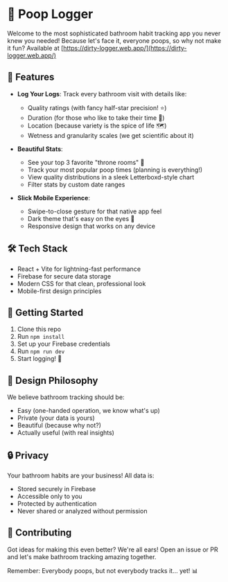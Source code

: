 # 💩 Poop Logger

Welcome to the most sophisticated bathroom habit tracking app you never knew you needed! Because let's face it, everyone poops, so why not make it fun?
Available at [https://dirty-logger.web.app/](https://dirty-logger.web.app/)

## 🌟 Features

- **Log Your Logs**: Track every bathroom visit with details like:
  - Quality ratings (with fancy half-star precision! ⭐)
  - Duration (for those who like to take their time 📱)
  - Location (because variety is the spice of life 🗺️)
  - Wetness and granularity scales (we get scientific about it)

- **Beautiful Stats**: 
  - See your top 3 favorite "throne rooms" 🚽
  - Track your most popular poop times (planning is everything!)
  - View quality distributions in a sleek Letterboxd-style chart
  - Filter stats by custom date ranges

- **Slick Mobile Experience**:
  - Swipe-to-close gesture for that native app feel
  - Dark theme that's easy on the eyes 🌙
  - Responsive design that works on any device

## 🛠️ Tech Stack

- React + Vite for lightning-fast performance
- Firebase for secure data storage
- Modern CSS for that clean, professional look
- Mobile-first design principles

## 🚀 Getting Started

1. Clone this repo
2. Run `npm install`
3. Set up your Firebase credentials
4. Run `npm run dev`
5. Start logging! 📝

## 🎨 Design Philosophy

We believe bathroom tracking should be:
- Easy (one-handed operation, we know what's up)
- Private (your data is yours)
- Beautiful (because why not?)
- Actually useful (with real insights)

## 🔒 Privacy

Your bathroom habits are your business! All data is:
- Stored securely in Firebase
- Accessible only to you
- Protected by authentication
- Never shared or analyzed without permission

## 🤝 Contributing

Got ideas for making this even better? We're all ears! Open an issue or PR and let's make bathroom tracking amazing together.

Remember: Everybody poops, but not everybody tracks it... yet! 📊
